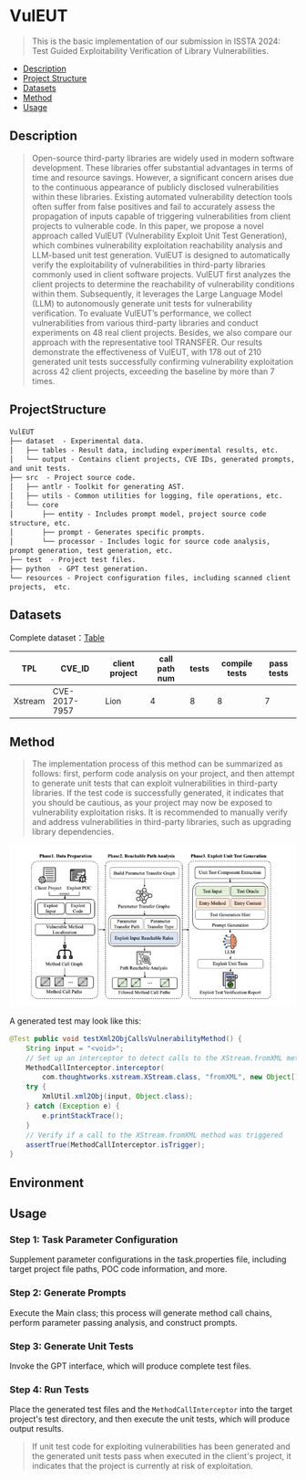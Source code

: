 # VulEUT
> This is the basic implementation of our submission in ISSTA 2024: Test Guided Exploitability Verification of Library Vulnerabilities.
- [Description](#Description)
- [Project Structure](#ProjectStructure)
- [Datasets](#Datasets)
- [Method](#Method)
- [Usage](#Usage)

## Description
> Open-source third-party libraries are widely used in modern software development. These libraries offer substantial advantages in
terms of time and resource savings. However, a significant concern arises due to the continuous appearance of publicly disclosed
vulnerabilities within these libraries. Existing automated vulnerability detection tools often suffer from false positives and fail to
accurately assess the propagation of inputs capable of triggering
vulnerabilities from client projects to vulnerable code. In this paper,
we propose a novel approach called VulEUT (Vulnerability Exploit
Unit Test Generation), which combines vulnerability exploitation
reachability analysis and LLM-based unit test generation. VulEUT
is designed to automatically verify the exploitability of vulnerabilities in third-party libraries commonly used in client software
projects. VulEUT first analyzes the client projects to determine the
reachability of vulnerability conditions within them. Subsequently,
it leverages the Large Language Model (LLM) to autonomously generate unit tests for vulnerability verification. To evaluate VulEUT’s
performance, we collect vulnerabilities from various third-party
libraries and conduct experiments on 48 real client projects. Besides, we also compare our approach with the representative tool
TRANSFER. Our results demonstrate the effectiveness of VulEUT,
with 178 out of 210 generated unit tests successfully confirming
vulnerability exploitation across 42 client projects, exceeding the
baseline by more than 7 times.

## ProjectStructure
```
VulEUT
├── dataset  - Experimental data.
│   ├── tables - Result data, including experimental results, etc.
│   └── output - Contains client projects, CVE IDs, generated prompts, and unit tests.
├── src  - Project source code.
│   ├── antlr - Toolkit for generating AST.
│   ├── utils - Common utilities for logging, file operations, etc.
│   └── core
│       ├── entity - Includes prompt model, project source code structure, etc.
│       ├── prompt - Generates specific prompts.
│       └── processor - Includes logic for source code analysis, prompt generation, test generation, etc.
├── test  - Project test files.
├── python  - GPT test generation.
└── resources - Project configuration files, including scanned client projects,  etc.
```

## Datasets
Complete dataset：[Table](https://github.com/pocmigrator/VulEUT/tree/main/dataset/tables)

| TPL     | CVE_ID        | client project | call path num | tests | compile tests | pass tests |
|---------|---------------|----------------|---------------|-------|---------------|------------|
| Xstream | CVE-2017-7957 | Lion           | 4             | 8     | 8             | 7          |

## Method
> The implementation process of this method can be summarized as follows: first, perform code analysis on your project, and then attempt to generate unit tests that can exploit vulnerabilities in third-party libraries. If the test code is successfully generated, it indicates that you should be cautious, as your project may now be exposed to vulnerability exploitation risks. It is recommended to manually verify and address vulnerabilities in third-party libraries, such as upgrading library dependencies. 

  
![pipeline-markdown.png](pipeline-markdown.png)   
  
 
A generated test may look like this:  

``` java
@Test public void testXml2ObjCallsVulnerabilityMethod() {
    String input = "<void>";
    // Set up an interceptor to detect calls to the XStream.fromXML method
    MethodCallInterceptor.interceptor(
        com.thoughtworks.xstream.XStream.class, "fromXML", new Object[]{input});
    try {
        XmlUtil.xml2Obj(input, Object.class);
    } catch (Exception e) {
        e.printStackTrace();
    }
    // Verify if a call to the XStream.fromXML method was triggered
    assertTrue(MethodCallInterceptor.isTrigger);
}
```
## Environment


## Usage
### Step 1: Task Parameter Configuration
Supplement parameter configurations in the task.properties file, including target project file paths, POC code information, and more.

### Step 2: Generate Prompts
Execute the Main class; this process will generate method call chains, perform parameter passing analysis, and construct prompts.

### Step 3: Generate Unit Tests
Invoke the GPT interface, which will produce complete test files.

### Step 4: Run Tests
Place the generated test files and the `MethodCallInterceptor` into the target project's test directory, and then execute the unit tests, which will produce output results.


> If unit test code for exploiting vulnerabilities has been generated and the generated unit tests pass when executed in the client's project, it indicates that the project is currently at risk of exploitation.
